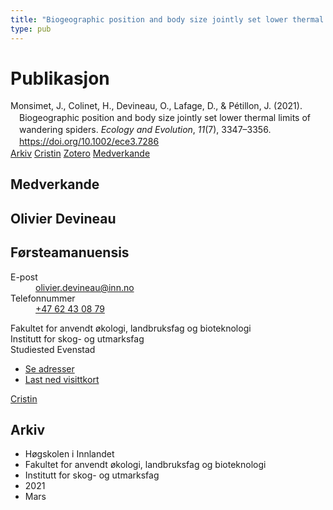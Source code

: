 ```yaml
---
title: "Biogeographic position and body size jointly set lower thermal limits of wandering spiders"
type: pub
---
```

<h1>Publikasjon</h1>
<article id="csl-bib-container-65999US6" class="csl-bib-container">
  <div class="csl-bib-body" style="line-height: 1.35; padding-left: 1em; text-indent:-1em;">
  <div class="csl-entry">Monsimet, J., Colinet, H., Devineau, O., Lafage, D., &amp; P&#xE9;tillon, J. (2021). Biogeographic position and body size jointly set lower thermal limits of wandering spiders. <i>Ecology and Evolution</i>, <i>11</i>(7), 3347&#x2013;3356. <a href="https://doi.org/10.1002/ece3.7286">https://doi.org/10.1002/ece3.7286</a></div>
</div>
  <div class="csl-bib-buttons">
    <a href="#taxonomy-article-65999US6" class="csl-bib-button">Arkiv</a>
    <a href="https://app.cristin.no/results/show.jsf?id=1896148" alt="Cristin URL" class="csl-bib-button">Cristin</a>
    <a href="http://zotero.org/groups/5022929/items/65999US6" alt="Zotero URL" class="csl-bib-button">Zotero</a>
    <a href="#contributors-article-65999US6" class="csl-bib-button">Medverkande</a>
  </div>
  <div id="csl-bib-meta-container-65999US6"></div>
</article>
<div id="csl-bib-meta-65999US6" class="csl-bib-meta">
  <article id="contributors-article-65999US6" class="contributors-article">
    <h1>Medverkande</h1>
    <div class="personas">
<div class="vrtx-hinn-person-card">
<div class="photo">
<i class="lar la-user-circle missing-person"></i>
</div>
<div class="info">
<hgroup><h1>Olivier Devineau</h1>
<h2>Førsteamanuensis</h2>
</hgroup><dl>
<dt>E-post</dt>
<dd>
<a href="mailto:olivier.devineau@inn.no">olivier.devineau@inn.no</a>
</dd>
<dt>Telefonnummer</dt>
<dd><a href="tel:+4762430879">
+47 62 43 08 79
</a></dd>
</dl>
<p>
Fakultet for anvendt økologi, landbruksfag og bioteknologi<br>
Institutt for skog- og utmarksfag<br>
Studiested Evenstad
</p>
<ul class="vrtx-hinn-links">
<li><a href="https://www.inn.no/finn-en-ansatt/olivier-devineau.html#vrtx-hinn-addresses">Se adresser</a></li>
<li><a href="https://www.inn.no/finn-en-ansatt/olivier-devineau.html?vrtx=vcf">Last ned visittkort</a></li>
</ul>
</div>
</div>
<a href="https://app.cristin.no/persons/show.jsf?id=598473" alt="Cristin URL" class="personas-cristin">Cristin</a>
</div>
  </article>
  <article id="taxonomy-article-65999US6" class="taxonomy-article">
    <h1>Arkiv</h1>
    <ul>
      <li>Høgskolen i Innlandet</li>
      <li>Fakultet for anvendt økologi, landbruksfag og bioteknologi</li>
      <li>Institutt for skog- og utmarksfag</li>
      <li>2021</li>
      <li>Mars</li>
    </ul>
  </article>
</div>
